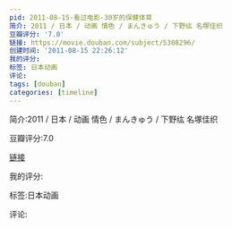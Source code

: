 ```yaml
---
pid: 2011-08-15-看过电影-30岁的保健体育
简介: 2011 / 日本 / 动画 情色 / まんきゅう / 下野纮 名塚佳织
豆瓣评分: '7.0'
链接: https://movie.douban.com/subject/5308296/
创建时间: '2011-08-15 22:26:12'
我的评分:
标签: 日本动画
评论:
tags: [douban]
categories: [timeline]
---
```

简介:2011 / 日本 / 动画 情色 / まんきゅう / 下野纮 名塚佳织

豆瓣评分:7.0

[链接](https://movie.douban.com/subject/5308296/)

我的评分:

标签:日本动画

评论:

